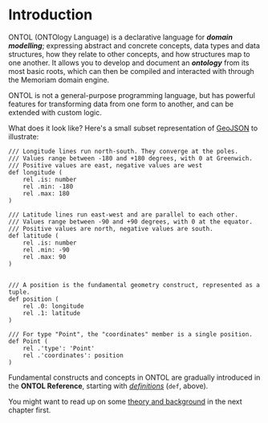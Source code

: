 # Introduction

ONTOL (ONTOlogy Language) is a declarative language for ***domain modelling***; expressing abstract and concrete concepts, data types and data structures, how they relate to other concepts, and how structures map to one another. It allows you to develop and document an ***ontology*** from its most basic roots, which can then be compiled and interacted with through the Memoriam domain engine.

ONTOL is not a general-purpose programming language, but has powerful features for transforming data from one form to another, and can be extended with custom logic.

What does it look like? Here's a small subset representation of [GeoJSON](https://en.wikipedia.org/wiki/GeoJSON) to illustrate:

```ontol
/// Longitude lines run north-south. They converge at the poles.
/// Values range between -180 and +180 degrees, with 0 at Greenwich.
/// Positive values are east, negative values are west
def longitude (
    rel .is: number
    rel .min: -180
    rel .max: 180
)

/// Latitude lines run east-west and are parallel to each other.
/// Values range between -90 and +90 degrees, with 0 at the equator.
/// Positive values are north, negative values are south.
def latitude (
    rel .is: number
    rel .min: -90
    rel .max: 90
)


/// A position is the fundamental geometry construct, represented as a tuple.
def position (
    rel .0: longitude
    rel .1: latitude
)

/// For type "Point", the "coordinates" member is a single position.
def Point (
    rel .'type': 'Point'
    rel .'coordinates': position
)
```

Fundamental constructs and concepts in ONTOL are gradually introduced in the **ONTOL Reference**, starting with [_definitions_](def.md) (`def`, above).

You might want to read up on some [theory and background](theory_and_background.md) in the next chapter first.
